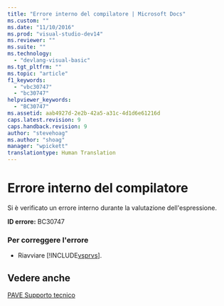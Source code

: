 ```yaml
---
title: "Errore interno del compilatore | Microsoft Docs"
ms.custom: ""
ms.date: "11/10/2016"
ms.prod: "visual-studio-dev14"
ms.reviewer: ""
ms.suite: ""
ms.technology: 
  - "devlang-visual-basic"
ms.tgt_pltfrm: ""
ms.topic: "article"
f1_keywords: 
  - "vbc30747"
  - "bc30747"
helpviewer_keywords: 
  - "BC30747"
ms.assetid: aab4927d-2e2b-42a5-a31c-4d1d6e61216d
caps.latest.revision: 9
caps.handback.revision: 9
author: "stevehoag"
ms.author: "shoag"
manager: "wpickett"
translationtype: Human Translation
---
```

# Errore interno del compilatore
Si è verificato un errore interno durante la valutazione dell'espressione.  
  
 **ID errore:** BC30747  
  
### Per correggere l'errore  
  
-   Riavviare [!INCLUDE[vsprvs](../../csharp/includes/vsprvs_md.md)].  
  
## Vedere anche  
 [PAVE Supporto tecnico](http://msdn.microsoft.com/it-it/77e75b8b-817d-45bf-9c38-458930d873b4)